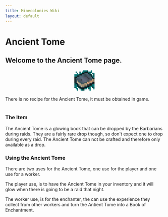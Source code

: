 ```yaml
---
title: Minecolonies Wiki
layout: default
---
```

# Ancient Tome 

## Welcome to the Ancient Tome page. 

<div class="infobox box text-center">
    <p style="text-align:center;"><img src="../../assets/images/icons/minecolonies/ancienttome.png" alt="Ancient Tome"></p>
    There is no recipe for the Ancient Tome, it must be obtained in game.
</div>
<br>

### The Item

The Ancient Tome is a glowing book that can be dropped by the Barbarians during raids. They are a fairly rare drop though, so don't expect one to drop during every raid. The Ancient Tome can not be crafted and therefore only available as a drop. 
<br>

### Using the Ancient Tome

There are two uses for the Ancient Tome, one use for the player and one use for a worker.

The player use, is to have the Ancient Tome in your inventory and it will glow when there is going to be a raid that night.

The worker use, is for the enchanter, the can use the experience they collect from other workers and turn the Antient Tome into a Book of Enchantment. 

